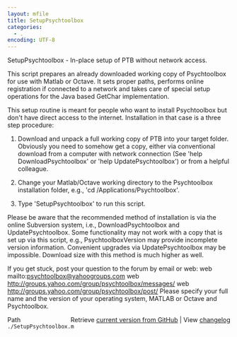 ```yaml
---
layout: mfile
title: SetupPsychtoolbox
categories:
  - .
encoding: UTF-8
---
```


SetupPsychtoolbox - In-place setup of PTB without network access.

This script prepares an already downloaded working copy of Psychtoolbox
for use with Matlab or Octave. It sets proper paths, performs online
registration if connected to a network and takes care of special setup
operations for the Java based GetChar implementation.

This setup routine is meant for people who want to install Psychtoolbox
but don't have direct access to the internet. Installation in that case
is a three step procedure:

1. Download and unpack a full working copy of PTB into your target
folder. Obviously you need to somehow get a copy, either via conventional
download from a computer with network connection \(See 'help
DownloadPsychtoolbox' or 'help UpdatePsychtoolbox'\) or from a helpful
colleague.

2. Change your Matlab/Octave working directory to the Psychtoolbox installation
folder, e.g., 'cd /Applications/Psychtoolbox'.

3. Type 'SetupPsychtoolbox' to run this script.

Please be aware that the recommended method of installation is via the
online Subversion system, i.e., DownloadPsychtoolbox and
UpdatePsychtoolbox. Some functionality may not work with a copy that is
set up via this script, e.g., PsychtoolboxVersion may provide incomplete
version information. Convenient upgrades via UpdatePsychtoolbox may be
impossible. Download size with this method is much higher as well.

If you get stuck, post your question to the forum by email or web:
web mailto:psychtoolbox@yahoogroups.com
web http://groups.yahoo.com/group/psychtoolbox/messages/
web http://groups.yahoo.com/group/psychtoolbox/post/
Please specify your full name and the version of your operating system,
MATLAB or Octave and Psychtoolbox.



<div class="code_header" style="text-align:right;">
  <span style="float:left;">Path&nbsp;&nbsp;</span> <span class="counter">Retrieve <a href=
  "https://raw.github.com/Psychtoolbox-3/Psychtoolbox-3/beta/./SetupPsychtoolbox.m">current version from GitHub</a> | View <a href=
  "https://github.com/Psychtoolbox-3/Psychtoolbox-3/commits/beta/./SetupPsychtoolbox.m">changelog</a></span>
</div>
<div class="code">
  <code>./SetupPsychtoolbox.m</code>
</div>
